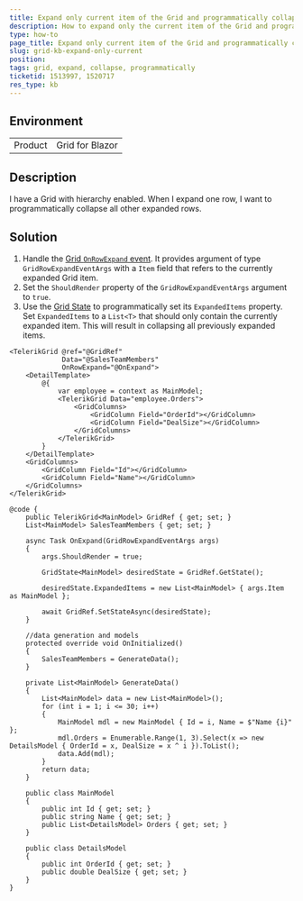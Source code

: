 ```yaml
---
title: Expand only current item of the Grid and programmatically collapse all others
description: How to expand only the current item of the Grid and programmatically close any other previously expanded.
type: how-to
page_title: Expand only current item of the Grid and programmatically collapse all others
slug: grid-kb-expand-only-current
position: 
tags: grid, expand, collapse, programmatically
ticketid: 1513997, 1520717
res_type: kb
---
```


## Environment
<table>
	<tbody>
		<tr>
			<td>Product</td>
			<td>Grid for Blazor</td>
		</tr>
	</tbody>
</table>

<!-- duplicate, merge with grid-kb-one-expanded-detail-template -->

## Description

I have a Grid with hierarchy enabled. When I expand one row, I want to programmatically collapse all other expanded rows.

## Solution

1. Handle the [Grid `OnRowExpand` event](slug://grid-events#onrowexpand). It provides argument of type `GridRowExpandEventArgs` with a `Item` field that refers to the currently expanded Grid item.
1. Set the `ShouldRender` property of the `GridRowExpandEventArgs` argument to `true`.
1. Use the [Grid State](slug://grid-state) to programmatically set its `ExpandedItems` property. Set `ExpandedItems` to a `List<T>` that should only contain the currently expanded item. This will result in collapsing all previously expanded items.

````RAZOR
<TelerikGrid @ref="@GridRef"
             Data="@SalesTeamMembers"
             OnRowExpand="@OnExpand">
    <DetailTemplate>
        @{
            var employee = context as MainModel;
            <TelerikGrid Data="employee.Orders">
                <GridColumns>
                    <GridColumn Field="OrderId"></GridColumn>
                    <GridColumn Field="DealSize"></GridColumn>
                </GridColumns>
            </TelerikGrid>
        }
    </DetailTemplate>
    <GridColumns>
        <GridColumn Field="Id"></GridColumn>
        <GridColumn Field="Name"></GridColumn>
    </GridColumns>
</TelerikGrid>

@code {
    public TelerikGrid<MainModel> GridRef { get; set; }
    List<MainModel> SalesTeamMembers { get; set; }

    async Task OnExpand(GridRowExpandEventArgs args)
    {
        args.ShouldRender = true;

        GridState<MainModel> desiredState = GridRef.GetState();

        desiredState.ExpandedItems = new List<MainModel> { args.Item as MainModel };

        await GridRef.SetStateAsync(desiredState);
    }

    //data generation and models
    protected override void OnInitialized()
    {
        SalesTeamMembers = GenerateData();
    }

    private List<MainModel> GenerateData()
    {
        List<MainModel> data = new List<MainModel>();
        for (int i = 1; i <= 30; i++)
        {
            MainModel mdl = new MainModel { Id = i, Name = $"Name {i}" };
            mdl.Orders = Enumerable.Range(1, 3).Select(x => new DetailsModel { OrderId = x, DealSize = x ^ i }).ToList();
            data.Add(mdl);
        }
        return data;
    }

    public class MainModel
    {
        public int Id { get; set; }
        public string Name { get; set; }
        public List<DetailsModel> Orders { get; set; }
    }

    public class DetailsModel
    {
        public int OrderId { get; set; }
        public double DealSize { get; set; }
    }
}
````
